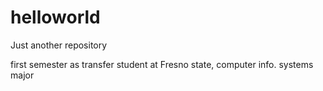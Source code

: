 # helloworld
Just another repository

first semester as transfer student at Fresno state, computer info. systems major
